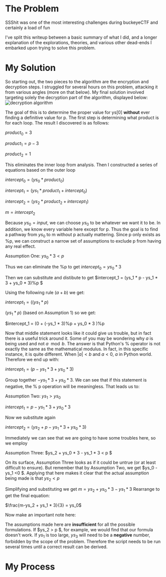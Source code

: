 # The Problem
SSShit was one of the most interesting challenges during buckeyeCTF and certainly a load of fun

I've split this writeup between a basic summary of what I did, and a longer explanation of the explorations, theories, and various other dead-ends I embarked upon trying to solve this problem. 

# My Solution

So starting out, the two pieces to the algorithm are the encryption and decryption steps.
I struggled for several hours on this problem, attacking it from various angles (more on that below). 
My final solution involved targeting solely the decryption part of the algorithm, displayed below:
![decryption algorithm](https://github.com/wacky9/buckeyectfWriteups/IMG/SSShitDecryption.png)

The goal of this is to determine the proper value for ys[0] **without** ever finding a definitive value for p.
The first step is determining what product is for each loop. The result I discovered is as follows:

$product_0 = 3$

$product_1 = p-3$

$product_2 = 1$

This eliminates the inner loop from analysis. Then I constructed a series of equations based on the outer loop

$intercept_0 = (ys_0 * product_0)%p$

$intercept_1 = (ys_1 * product_1 + intercept_0)%p$

$intercept_2 = (ys_2 * product_2 + intercept_1)%p$

$m = intercept_2$

Because $ys_0 = input$, we can choose $ys_0$ to be whatever we want it to be. In addition, we know every variable here except for p. Thus the goal is to find a pathway from $ys_0$ to m without p actually mattering. Since p only exists as %p, we can construct a narrow set of assumptions to exclude p from having any real effect.

Assumption One: $ys_0 * 3 < p$

Thus we can eliminate the %p to get $intercept_0 = ys_0*3$

Then we can substitute and distibute to get $intercept_1 = (ys_1 * p - ys_1 * 3 + ys_0 * 3)%p $

Using the following rule $(a+b)%p = (a%p + b%p)%p$ we get:

$intercept_1 = ((ys_1 * p)%p + (-ys_1 * 3)%p + (ys_0 * 3)%p) % p$

$(ys_1 * p)%p = 0 and (ys_0 * 3) % p = ys_0 * 3$ (based on Assumption 1) so we get:

$intercept_1 = (0 + (-ys_1 * 3)%p + ys_0 * 3 )%p

Now that middle statement looks like it could give us trouble, but in fact there is a useful trick around it. Some of you may be wondering why $a%b$ is being used and not $a \mod b$. The answer is that Python's % operator is not exactly the same as the mathematical modulus. In fact, in this specific instance, it is quite different. When $|a| < b$ and $a<0$, $a%b = b + a$ in Python world. Therefore we end up with: 

$intercept_1 = (p - ys_1 * 3 + ys_0 * 3 )%p$

Group together $-ys_1 * 3 + ys_0 * 3$. We can see that if this statement is negative, the % p operation will be meaningless. That leads us to:

Assumption Two: $ys_1 > ys_0$

$intercept_1 = p - ys_1 * 3 + ys_0 * 3$

Now we substitute again

$intercept_2 = (ys_2 + p - ys_1 * 3 + ys_0 * 3)%p$

Immediately we can see that we are going to have some troubles here, so we employ 

Assumption Three: $ys_2 + ys_0 * 3 - ys_1 * 3 < p $

On its surface, Assumption Three looks as if it could be untrue (or at least difficult to ensure). But remember that by Assumption Two, we get $ys_0 - ys_1 <0 $.  Applying that here makes it clear that the actual assumption being made is that $ys_2 < p$

Simplifying and substituting we get $m = ys_2 + ys_0 * 3 - ys_1 * 3$ Rearrange to get the final equation:

$\frac{m-ys_2 + ys_1 * 3}{3} = ys_0$

Now make an important note here: 

The assumptions made here are **insufficient** for all the possible formulations. If $ys_2 > p $, for example, we would find that our formula doesn't work. If $ys_1$ is too large, $ys_3$ will need to be a **negative** number, forbidden by the scope of the problem. Therefore the script needs to be run several times until a correct result can be derived. 

# My Process
